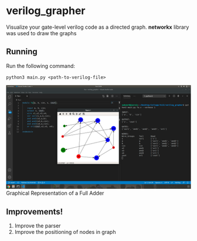 # verilog_grapher
Visualize your gate-level verilog code as a directed graph. **networkx** library was used to draw the graphs

## Running
Run the following command:
```
python3 main.py <path-to-verilog-file>
```
![Graphical Representation of a Full Adder](example.png)
Graphical Representation of a Full Adder

## Improvements!
1. Improve the parser
2. Improve the positioning of nodes in graph
